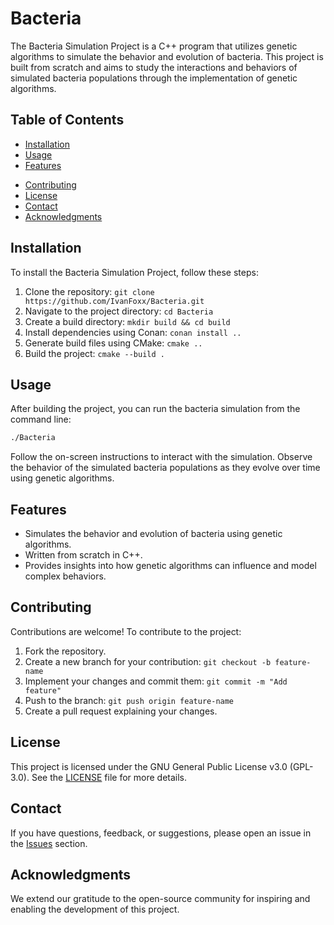# Bacteria

The Bacteria Simulation Project is a C++ program that utilizes genetic algorithms to simulate the behavior and evolution of bacteria. This project is built from scratch and aims to study the interactions and behaviors of simulated bacteria populations through the implementation of genetic algorithms.

## Table of Contents
- [Installation](#installation)
- [Usage](#usage)
- [Features](#features)
<!-- [Screenshots/Demo](#screenshotsdemo) -->
- [Contributing](#contributing)
- [License](#license)
- [Contact](#contact)
- [Acknowledgments](#acknowledgments)

## Installation
To install the Bacteria Simulation Project, follow these steps:

1. Clone the repository: `git clone https://github.com/IvanFoxx/Bacteria.git`
2. Navigate to the project directory: `cd Bacteria`
3. Create a build directory: `mkdir build && cd build`
4. Install dependencies using Conan: `conan install ..`
5. Generate build files using CMake: `cmake ..`
6. Build the project: `cmake --build .`

## Usage
After building the project, you can run the bacteria simulation from the command line:

```bash
./Bacteria
```

Follow the on-screen instructions to interact with the simulation. Observe the behavior of the simulated bacteria populations as they evolve over time using genetic algorithms.

## Features
- Simulates the behavior and evolution of bacteria using genetic algorithms.
- Written from scratch in C++.
- Provides insights into how genetic algorithms can influence and model complex behaviors.

<!-- ## Screenshots/Demo -->
<!--![Screenshot 1](link_to_screenshot_1.png)  -->
<!--![Screenshot 2](link_to_screenshot_2.png) -->

## Contributing
Contributions are welcome! To contribute to the project:

1. Fork the repository.
2. Create a new branch for your contribution: `git checkout -b feature-name`
3. Implement your changes and commit them: `git commit -m "Add feature"`
4. Push to the branch: `git push origin feature-name`
5. Create a pull request explaining your changes.

## License
This project is licensed under the GNU General Public License v3.0 (GPL-3.0). See the [LICENSE](LICENSE) file for more details.

## Contact
If you have questions, feedback, or suggestions, please open an issue in the [Issues](https://github.com/IvanFoxx/Bacteria/issues) section.

## Acknowledgments
We extend our gratitude to the open-source community for inspiring and enabling the development of this project.
